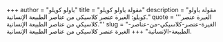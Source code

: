 +++
author = "باولو كويلو"
title = "مقولة باولو كويلو"
description = "مقولة باولو كويلو: الغيرة عنصر كلاسيكي من عناصر الطبيعة الإنسانية."
quote = '''الغيرة عنصر كلاسيكي من عناصر الطبيعة الإنسانية.''' 
slug = "الغيرة-عنصر-كلاسيكي-من-عناصر-الطبيعة-الإنسانية"
+++
الغيرة عنصر كلاسيكي من عناصر الطبيعة الإنسانية.
